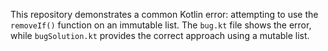 This repository demonstrates a common Kotlin error: attempting to use the `removeIf()` function on an immutable list.  The `bug.kt` file shows the error, while `bugSolution.kt` provides the correct approach using a mutable list.